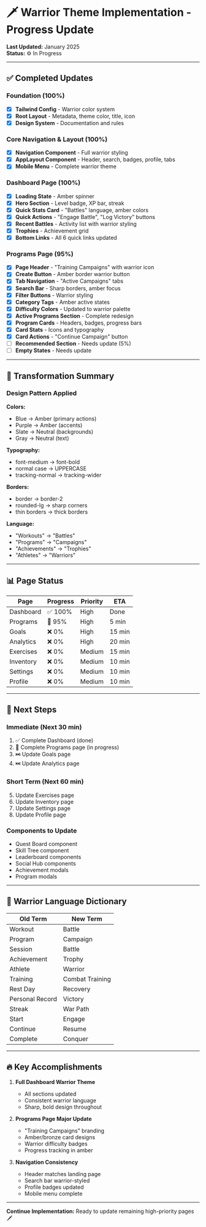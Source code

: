 # 🗡️ Warrior Theme Implementation - Progress Update

**Last Updated:** January 2025  
**Status:** ⚙️ In Progress

---

## ✅ Completed Updates

### Foundation (100%)
- [x] **Tailwind Config** - Warrior color system
- [x] **Root Layout** - Metadata, theme color, title, icon
- [x] **Design System** - Documentation and rules

### Core Navigation & Layout (100%)
- [x] **Navigation Component** - Full warrior styling
- [x] **AppLayout Component** - Header, search, badges, profile, tabs
- [x] **Mobile Menu** - Complete warrior theme

### Dashboard Page (100%)
- [x] **Loading State** - Amber spinner
- [x] **Hero Section** - Level badge, XP bar, streak
- [x] **Quick Stats Card** - "Battles" language, amber colors
- [x] **Quick Actions** - "Engage Battle", "Log Victory" buttons
- [x] **Recent Battles** - Activity list with warrior styling
- [x] **Trophies** - Achievement grid
- [x] **Bottom Links** - All 6 quick links updated

### Programs Page (95%)
- [x] **Page Header** - "Training Campaigns" with warrior icon
- [x] **Create Button** - Amber border warrior button
- [x] **Tab Navigation** - "Active Campaigns" tabs
- [x] **Search Bar** - Sharp borders, amber focus
- [x] **Filter Buttons** - Warrior styling
- [x] **Category Tags** - Amber active states
- [x] **Difficulty Colors** - Updated to warrior palette
- [x] **Active Programs Section** - Complete redesign
- [x] **Program Cards** - Headers, badges, progress bars
- [x] **Card Stats** - Icons and typography
- [x] **Card Actions** - "Continue Campaign" button
- [ ] **Recommended Section** - Needs update (5%)
- [ ] **Empty States** - Needs update

---

## 🎨 Transformation Summary

### Design Pattern Applied

**Colors:**
- Blue → Amber (primary actions)
- Purple → Amber (accents)
- Slate → Neutral (backgrounds)
- Gray → Neutral (text)

**Typography:**
- font-medium → font-bold
- normal case → UPPERCASE
- tracking-normal → tracking-wider

**Borders:**
- border → border-2
- rounded-lg → sharp corners
- thin borders → thick borders

**Language:**
- "Workouts" → "Battles"
- "Programs" → "Campaigns"
- "Achievements" → "Trophies"
- "Athletes" → "Warriors"

---

## 📊 Page Status

| Page | Progress | Priority | ETA |
|------|----------|----------|-----|
| Dashboard | ✅ 100% | High | Done |
| Programs | 🔄 95% | High | 5 min |
| Goals | ❌ 0% | High | 15 min |
| Analytics | ❌ 0% | High | 20 min |
| Exercises | ❌ 0% | Medium | 15 min |
| Inventory | ❌ 0% | Medium | 10 min |
| Settings | ❌ 0% | Medium | 10 min |
| Profile | ❌ 0% | Medium | 10 min |

---

## 🎯 Next Steps

### Immediate (Next 30 min)
1. ✅ Complete Dashboard (done)
2. 🔄 Complete Programs page (in progress)
3. ⏭️ Update Goals page
4. ⏭️ Update Analytics page

### Short Term (Next 60 min)
5. Update Exercises page
6. Update Inventory page
7. Update Settings page
8. Update Profile page

### Components to Update
- Quest Board component
- Skill Tree component
- Leaderboard components
- Social Hub components
- Achievement modals
- Program modals

---

## 💪 Warrior Language Dictionary

| Old Term | New Term |
|----------|----------|
| Workout | Battle |
| Program | Campaign |
| Session | Battle |
| Achievement | Trophy |
| Athlete | Warrior |
| Training | Combat Training |
| Rest Day | Recovery |
| Personal Record | Victory |
| Streak | War Path |
| Start | Engage |
| Continue | Resume |
| Complete | Conquer |

---

## 🔥 Key Accomplishments

1. **Full Dashboard Warrior Theme**
   - All sections updated
   - Consistent warrior language
   - Sharp, bold design throughout

2. **Programs Page Major Update**
   - "Training Campaigns" branding
   - Amber/bronze card designs
   - Warrior difficulty badges
   - Progress tracking in amber

3. **Navigation Consistency**
   - Header matches landing page
   - Search bar warrior-styled
   - Profile badges updated
   - Mobile menu complete

---

**Continue Implementation:** Ready to update remaining high-priority pages 🗡️
